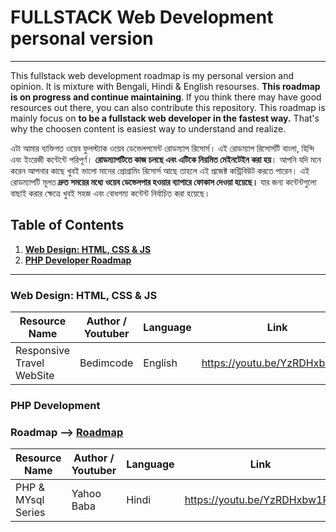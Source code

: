 # FULLSTACK Web Development personal version
----------------
This fullstack web development roadmap is my personal version and opinion. It is mixture with Bengali, Hindi & English resourses. **This roadmap is on progress and continue maintaining**. If you think there may have good resources out there, you can also contribute this repository. This roadmap is mainly focus on **to be a fullstack web developer in the fastest way.** That's why the choosen content is easiest way to understand and realize. 

এটা আমার ব্যক্তিগত ওয়েব ফুলস্ট্যাক ওয়েব ডেভেলপমেন্ট রোডম্যাপ রিসোর্স। এই রোডম্যাপ রিসোর্সটি বাংলা, হিন্দি এবং ইংরেজী কন্টেন্টে পরিপূর্ণ। **রোডম্যাপটিতে কাজ চলছে এবং এটিকে নিয়মিত মেইনটেইন করা হয়**। আপনি যদি মনে করেন আপনার কাছে খুবই ভালো মানের প্রোগ্রামিং রিসোর্স আছে তাহলে এই প্রজেক্ট কন্ট্রিবিউট করতে পারেন। এই রোডম্যাপটি মূলত **দ্রুত সময়ের মধ্যে ওয়েব ডেভেলপার হওয়ার ব্যাপারে ফোকাস দেওয়া হয়েছে।** যার জন্য কন্টেন্টগুলো বাছাই করার ক্ষেত্রে খুবই সহজ এবং বোধগম্য কন্টেন্ট নির্বাচিত করা হয়েছে। 



## Table of Contents

1. **[Web Design: HTML, CSS & JS](https://github.com/mhasanmeet/FULLSTACK-webdev-roadmap#Web-Design-HTML-CSS--JS)**<br>
1. **[PHP Developer Roadmap](https://github.com/mhasanmeet/FULLSTACK-webdev-roadmap#PHP-Development)**<br>

----------------
### Web Design: HTML, CSS & JS
| Resource Name                         | Author / Youtuber | Language | Link                                     |
|---------------------------------------|-------------------|----------|------------------------------------------|
| Responsive Travel WebSite             | Bedimcode         | English  | https://youtu.be/YzRDHxbw1RU             |

### PHP Development
### Roadmap ⟶ [Roadmap](https://infinite.education/skillset/PHP_Developer)
| Resource Name                         | Author / Youtuber | Language | Link                                     |
|---------------------------------------|-------------------|----------|------------------------------------------|
| PHP & MYsql Series                    | Yahoo Baba        | Hindi    | https://youtu.be/YzRDHxbw1RU             |